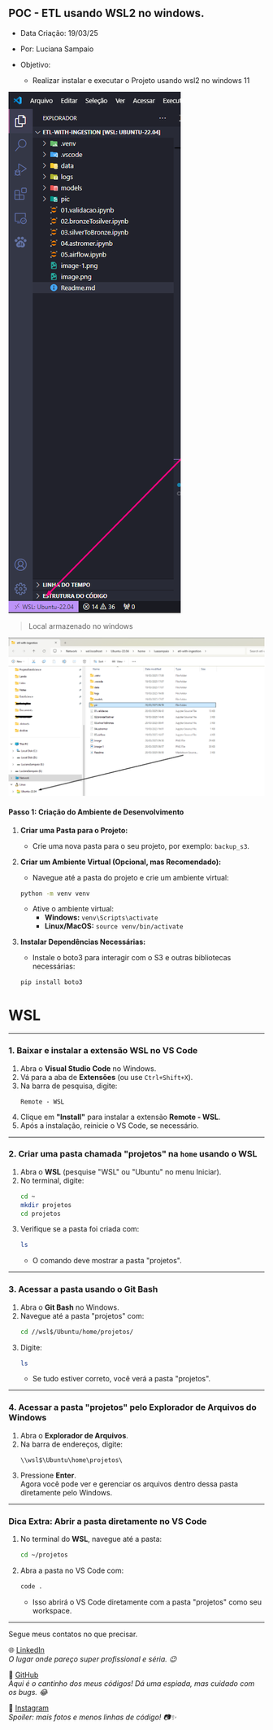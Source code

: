 ## POC - ETL usando WSL2 no windows. 

- Data Criação: 19/03/25
- Por: Luciana Sampaio 


- Objetivo: 
    - Realizar instalar e executar o Projeto usando wsl2 no windows 11



 ![alt text](pic/ubuntuwsl.png)


> Local  armazenado no windows 


 ![alt text](pic/localWSL2.png)





#### Passo 1: Criação do Ambiente de Desenvolvimento

1. **Criar uma Pasta para o Projeto:**
   - Crie uma nova pasta para o seu projeto, por exemplo: `backup_s3`.

2. **Criar um Ambiente Virtual (Opcional, mas Recomendado):**
   - Navegue até a pasta do projeto e crie um ambiente virtual:
   
   ```bash
   python -m venv venv
   ```

   - Ative o ambiente virtual:
     - **Windows:** `venv\Scripts\activate`
     - **Linux/MacOS:** `source venv/bin/activate`

3. **Instalar Dependências Necessárias:**
   - Instale o boto3 para interagir com o S3 e outras bibliotecas necessárias:
   
   ```bash
   pip install boto3
   ```



# WSL

---

### **1. Baixar e instalar a extensão WSL no VS Code**
1. Abra o **Visual Studio Code** no Windows.
2. Vá para a aba de **Extensões** (ou use `Ctrl+Shift+X`).
3. Na barra de pesquisa, digite:  
   ```
   Remote - WSL
   ```
4. Clique em **"Install"** para instalar a extensão **Remote - WSL**.
5. Após a instalação, reinicie o VS Code, se necessário.

---

### **2. Criar uma pasta chamada "projetos" na `home` usando o WSL**

1. Abra o **WSL** (pesquise "WSL" ou "Ubuntu" no menu Iniciar).
2. No terminal, digite:
   ```bash
   cd ~
   mkdir projetos
   cd projetos
   ```
3. Verifique se a pasta foi criada com:
   ```bash
   ls
   ```
   - O comando deve mostrar a pasta "projetos".

---

### **3. Acessar a pasta usando o Git Bash**

1. Abra o **Git Bash** no Windows.
2. Navegue até a pasta "projetos" com:
   ```bash
   cd //wsl$/Ubuntu/home/projetos/
   ```
3. Digite:
   ```bash
   ls
   ```
   - Se tudo estiver correto, você verá a pasta "projetos".

---

### **4. Acessar a pasta "projetos" pelo Explorador de Arquivos do Windows**

1. Abra o **Explorador de Arquivos**.
2. Na barra de endereços, digite:
   ```
   \\wsl$\Ubuntu\home\projetos\
   ```
3. Pressione **Enter**.  
   Agora você pode ver e gerenciar os arquivos dentro dessa pasta diretamente pelo Windows.

---

### **Dica Extra: Abrir a pasta diretamente no VS Code**

1. No terminal do **WSL**, navegue até a pasta:
   ```bash
   cd ~/projetos
   ```
2. Abra a pasta no VS Code com:
   ```bash
   code .
   ```
   - Isso abrirá o VS Code diretamente com a pasta "projetos" como seu workspace.

---

Segue meus contatos no que precisar. 

 🌐 [LinkedIn](https://www.linkedin.com/in/luciana-sampaio/)  
  *O lugar onde pareço super profissional e séria. 😉*

 🐙 [GitHub](https://github.com/luasampaio)  
  *Aqui é o cantinho dos meus códigos! Dá uma espiada, mas cuidado com os bugs. 😂*

 📸 [Instagram](https://www.instagram.com/luasampaio/)  
  *Spoiler: mais fotos e menos linhas de código! 📷✨*
